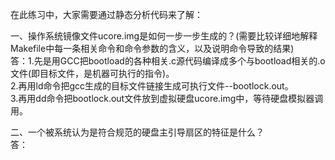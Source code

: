 在此练习中，大家需要通过静态分析代码来了解： 

一、操作系统镜像文件ucore.img是如何一步一步生成的？(需要比较详细地解释Makefile中每一条相关命令和命令参数的含义，以及说明命令导致的结果)  
答：1.先是用GCC把bootload的各种相关.c源代码编译成多个与bootload相关的.o文件(即目标文件，是机器可执行的指令)。   
    2.再用ld命令把gcc生成的目标文件链接生成可执行文件--bootlock.out。  
    3.再用dd命令把bootlock.out文件放到虚拟硬盘ucore.img中，等待硬盘模拟器调用。  

二、一个被系统认为是符合规范的硬盘主引导扇区的特征是什么？  
答：  



